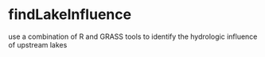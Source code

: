 # findLakeInfluence
use a combination of R and GRASS tools to identify the hydrologic influence of upstream lakes
